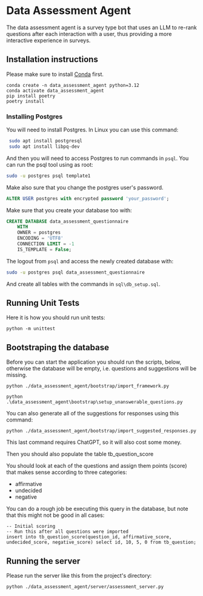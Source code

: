 # Data Assessment Agent

The data assessment agent is a survey type bot that uses an LLM to re-rank questions after each interaction with a user, thus providing a more interactive experience in surveys.

## Installation instructions

Please make sure to install [Conda](https://conda.io/projects/conda/en/latest/user-guide/install/index.html) first.

```
conda create -n data_assessment_agent python=3.12
conda activate data_assessment_agent
pip install poetry
poetry install
```

### Installing Postgres

You will need to install Postgres. In Linux you can use this command:

```bash
 sudo apt install postgresql
 sudo apt install libpq-dev
```

And then you will need to access Postgres to run commands in `psql`. You can run the psql tool using as root:

```bash
sudo -u postgres psql template1
```

Make also sure that you change the postgres user's password.

```sql
ALTER USER postgres with encrypted password 'your_password';
```

Make sure that you create your database too with:

```sql
CREATE DATABASE data_assessment_questionnaire
    WITH
    OWNER = postgres
    ENCODING = 'UTF8'
    CONNECTION LIMIT = -1
    IS_TEMPLATE = False;
```

The logout from `psql` and access the newly created database with:

```bash
sudo -u postgres psql data_assessment_questionnaire
```

And create all tables with the commands in `sql\db_setup.sql`.


## Running Unit Tests

Here it is how you should run unit tests:

```
python -m unittest
```

## Bootstraping the database

Before you can start the application you should run the scripts, below, otherwise the database will be empty, i.e. questions and suggestions will be missing.

```
python ./data_assessment_agent/bootstrap/import_framework.py
```

```
python .\data_assessment_agent\bootstrap\setup_unanswerable_questions.py
```

You can also generate all of the suggestions for responses using this command:

```
python ./data_assessment_agent/bootstrap/import_suggested_responses.py
```

This last command requires ChatGPT, so it will also cost some money.

Then you should also populate the table tb_question_score 

You should look at each of the questions and assign them points (score) that makes sense according to three categories:

- affirmative
- undecided
- negative

You can do a rough job be executing this query in the database, but note that this might not be good in all cases:

```
-- Initial scoring
-- Run this after all questions were imported
insert into tb_question_score(question_id, affirmative_score, undecided_score, negative_score) select id, 10, 5, 0 from tb_question;
```

## Running the server

Please run the server like this from the project's directory:

```
python ./data_assessment_agent/server/assessment_server.py
```